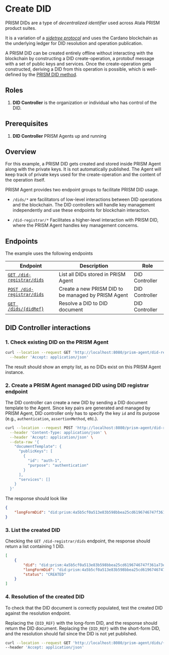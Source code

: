 # Create DID

PRISM DIDs are a type of _decentralized identifier_ used across Atala PRISM product suites.

It is a variation of a [_sidetree protocol_](https://identity.foundation/sidetree/spec/) and uses the Cardano blockchain as the underlying ledger for DID resolution and operation publication.

A PRISM DID can be created entirely offline without interacting with the blockchain by constructing a DID create-operation, a protobuf message with a set of public keys and services.
Once the create-operation gets constructed, deriving a DID from this operation is possible, which is well-defined by the [PRISM DID method](https://github.com/input-output-hk/prism-did-method-spec/blob/main/w3c-spec/PRISM-method.md).

## Roles

1. **DID Controller** is the organization or individual who has control of the DID.

## Prerequisites

1. **DID Controller** PRISM Agents up and running

## Overview

For this example, a PRISM DID gets created and stored inside PRISM Agent along with the private keys. It is not automatically published.
The Agent will keep track of private keys used for the create-operation and the content of the operation itself.

PRISM Agent provides two endpoint groups to facilitate PRISM DID usage.

- `/dids/*`
are facilitators of low-level interactions between DID operations and the blockchain.
The DID controllers will handle key management independently and use these endpoints for blockchain interaction.

- `/did-registrar/*`
Facilitates a higher-level interaction with PRISM DID, where the PRISM Agent handles key management concerns.

## Endpoints

The example uses the following endpoints

| Endpoint                                                                               | Description                                         | Role           |
|----------------------------------------------------------------------------------------|-----------------------------------------------------|----------------|
| [`GET /did-registrar/dids`](/agent-api/#tag/DID-Registrar/operation/listManagedDid)    | List all DIDs stored in PRISM Agent                 | DID Controller |
| [`POST /did-registrar/dids`](/agent-api/#tag/DID-Registrar/operation/createManagedDid) | Create a new PRISM DID to be managed by PRISM Agent | DID Controller |
| [`GET /dids/{didRef}`](/agent-api/#tag/DID/operation/getDid)                           | Resolve a DID to DID document                       | DID Controller |

## DID Controller interactions

### 1. Check existing DID on the PRISM Agent

```bash
curl --location --request GET 'http://localhost:8080/prism-agent/did-registrar/dids' \
  --header 'Accept: application/json'
```
The result should show an empty list, as no DIDs exist on this PRISM Agent instance.

### 2. Create a PRISM Agent managed DID using DID registrar endpoint

The DID controller can create a new DID by sending a DID document template to the Agent.
Since key pairs are generated and managed by PRISM Agent, DID controller only has to specify the key `id` and its purpose (e.g., `authentication`, `assertionMethod`, etc.).

```bash
curl --location --request POST 'http://localhost:8080/prism-agent/did-registrar/dids' \
  --header 'Content-Type: application/json' \
  --header 'Accept: application/json' \
  --data-raw '{
    "documentTemplate": {
      "publicKeys": [
        {
          "id": "auth-1",
          "purpose": "authentication"
        }
      ],
      "services": []
    }
  }'
```

The response should look like

```json
{
    "longFormDid": "did:prism:4a5b5cf0a513e83b598bbea25cd6196746747f361a73ef77068268bc9bd732ff:Cr4BCrsBElsKBmF1dGgtMRAEQk8KCXNlY3AyNTZrMRIg0opTuxu-zt6aRbT1tPniG4eu4CYsQPM3rrLzvzNiNgwaIIFTnyT2N4U7qCQ78qtWC3-p0el6Hvv8qxG5uuEw-WgMElwKB21hc3RlcjAQAUJPCglzZWNwMjU2azESIKhBU0eCOO6Vinz_8vhtFSAhYYqrkEXC8PHGxkuIUev8GiAydFHLXb7c22A1Uj_PR21NZp6BCDQqNq2xd244txRgsQ"
}
```

### 3. List the created DID

Checking the `GET /did-registrar/dids` endpoint, the response should return a list containing 1 DID.

```json
[
    {
        "did": "did:prism:4a5b5cf0a513e83b598bbea25cd6196746747f361a73ef77068268bc9bd732ff",
        "longFormDid": "did:prism:4a5b5cf0a513e83b598bbea25cd6196746747f361a73ef77068268bc9bd732ff:Cr4BCrsBElsKBmF1dGgtMRAEQk8KCXNlY3AyNTZrMRIg0opTuxu-zt6aRbT1tPniG4eu4CYsQPM3rrLzvzNiNgwaIIFTnyT2N4U7qCQ78qtWC3-p0el6Hvv8qxG5uuEw-WgMElwKB21hc3RlcjAQAUJPCglzZWNwMjU2azESIKhBU0eCOO6Vinz_8vhtFSAhYYqrkEXC8PHGxkuIUev8GiAydFHLXb7c22A1Uj_PR21NZp6BCDQqNq2xd244txRgsQ",
        "status": "CREATED"
    }
]
```

### 4. Resolution of the created DID

To check that the DID document is correctly populated, test the created DID against the resolution endpoint.

Replacing the `{DID_REF}` with the long-form DID, and the response should return the DID document.
Replacing the `{DID_REF}` with the short-form DID, and the resolution should fail since the DID is not yet published.

```bash
curl --location --request GET 'http://localhost:8080/prism-agent/dids/{DID_REF}' \
--header 'Accept: application/json'
```
